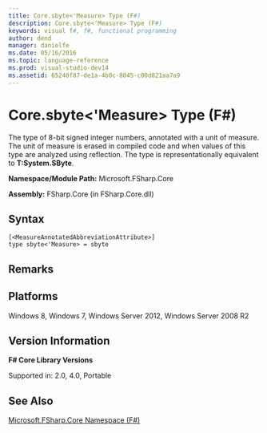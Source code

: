 ```yaml
---
title: Core.sbyte<'Measure> Type (F#)
description: Core.sbyte<'Measure> Type (F#)
keywords: visual f#, f#, functional programming
author: dend
manager: danielfe
ms.date: 05/16/2016
ms.topic: language-reference
ms.prod: visual-studio-dev14
ms.assetid: 65240f87-de1a-4b0c-8045-c00d021aa7a9 
---
```


# Core.sbyte<'Measure> Type (F#)

The type of 8-bit signed integer numbers, annotated with a unit of measure. The unit of measure is erased in compiled code and when values of this type are analyzed using reflection. The type is representationally equivalent to **T:System.SByte**.

**Namespace/Module Path:** Microsoft.FSharp.Core

**Assembly:** FSharp.Core (in FSharp.Core.dll)


## Syntax

```
[<MeasureAnnotatedAbbreviationAttribute>]
type sbyte<'Measure> = sbyte
```

## Remarks

## Platforms
Windows 8, Windows 7, Windows Server 2012, Windows Server 2008 R2


## Version Information
**F# Core Library Versions**

Supported in: 2.0, 4.0, Portable




## See Also
[Microsoft.FSharp.Core Namespace &#40;F&#35;&#41;](Microsoft.FSharp.Core-Namespace-%5BFSharp%5D.md)

